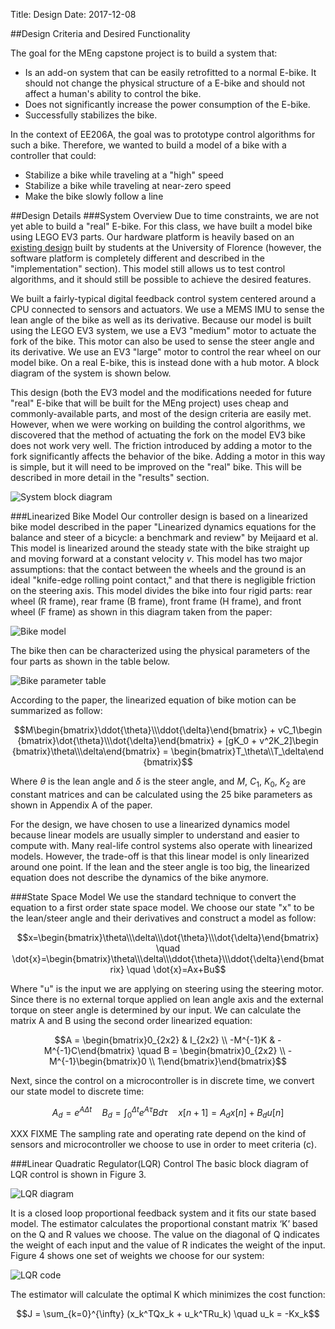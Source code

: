 Title: Design
Date: 2017-12-08

##Design Criteria and Desired Functionality

The goal for the MEng capstone project is to build a system that:

* Is an add-on system that can be easily retrofitted to a normal E-bike. It
  should not change the physical structure of a E-bike and should not affect a
  human's ability to control the bike.
* Does not significantly increase the power consumption of the E-bike.
* Successfully stabilizes the bike.

In the context of EE206A, the goal was to prototype control algorithms for such
a bike. Therefore, we wanted to build a model of a bike with a controller that
could:

* Stabilize a bike while traveling at a "high" speed
* Stabilize a bike while traveling at near-zero speed
* Make the bike slowly follow a line
 
##Design Details
###System Overview
Due to time constraints, we are not yet able to build a "real" E-bike. For
this class, we have built a model bike using LEGO EV3 parts. Our hardware
platform is heavily based on an
[existing design](https://www.mathworks.com/matlabcentral/fileexchange/58231-lego-mindstorms-ev3-bike-project)
built by students at the University of Florence (however, the software platform
is completely different and described in the "implementation" section). This
model still allows us to test control algorithms, and it should still be
possible to achieve the desired features.

We built a fairly-typical digital feedback control system centered around a
CPU connected to sensors and actuators. We use a MEMS IMU to sense the lean
angle of the bike as well as its derivative. Because our model is built using
the LEGO EV3 system, we use a EV3 "medium" motor to actuate the fork of the
bike. This motor can also be used to sense the steer angle and its derivative.
We use an EV3 "large" motor to control the rear wheel on our model
bike. On a real E-bike, this is instead done with a hub motor. A block diagram
of the system is shown below.

This design (both the EV3 model and the modifications needed for future "real"
E-bike that will be built for the MEng project) uses cheap and
commonly-available parts, and most of the design criteria are easily met.
However, when we were working on building the control algorithms, we discovered
that the method of actuating the fork on the model EV3 bike does not work very
well. The friction introduced by adding a motor to the fork significantly
affects the behavior of the bike. Adding a motor in this way is simple, but it
will need to be improved on the "real" bike. This will be described in more
detail in the "results" section.

![System block diagram]({filename}/static/Design_fig1.png)

###Linearized Bike Model
Our controller design is based on a linearized bike model described in the
paper "Linearized dynamics equations for the balance and steer of a bicycle: a
benchmark and review" by Meijaard et al. This model is linearized around the
steady state with the bike straight up and moving forward at a constant velocity
$v$. This model has two major assumptions: that the contact between
the wheels and the ground is an ideal "knife-edge rolling point contact," and
that there is negligible friction on the steering axis. This model divides the
bike into four rigid parts: rear wheel (R frame), rear frame (B frame), front
frame (H frame), and front wheel (F frame) as shown in this diagram taken from
the paper:

![Bike model]({filename}/static/Design_fig2.png)

The bike then can be characterized using the physical parameters of the four
parts as shown in the table below.

![Bike parameter table]({filename}/static/Design_fig3.png)

According to the paper, the linearized equation of bike motion can be summarized as follow:

$$M\begin{bmatrix}\ddot{\theta}\\\ddot{\delta}\end{bmatrix} + vC_1\begin
{bmatrix}\dot{\theta}\\\dot{\delta}\end{bmatrix} + [gK_0 + v^2K_2]\begin
{bmatrix}\theta\\\delta\end{bmatrix} = \begin{bmatrix}T_\theta\\T_\delta\end
{bmatrix}$$

Where $\theta$ is the lean angle and $\delta$ is the steer angle, and $M$,
$C_1$, $K_0$, $K_2$ are constant matrices and can be calculated using the 25
bike parameters as shown in Appendix A of the paper.

For the design, we have chosen to use a linearized dynamics model because linear
models are usually simpler to understand and easier to compute with. Many
real-life control systems also operate with linearized models. However, the
trade-off is that this linear model is only linearized around one point. If the
lean and the steer angle is too big, the linearized equation does not describe
the dynamics of the bike anymore.

###State Space Model
We use the standard technique to convert the equation to a first order state
space model. We choose our state "x" to be the lean/steer angle and their
derivatives and construct a model as follow:

$$x=\begin{bmatrix}\theta\\\delta\\\dot{\theta}\\\dot{\delta}\end{bmatrix} \quad
\dot{x}=\begin{bmatrix}\theta\\\delta\\\ddot{\theta}\\\ddot{\delta}\end{bmatrix} \quad
\dot{x}=Ax+Bu$$

Where "u" is the input we are applying on steering using the steering motor.
Since there is no external torque applied on lean angle axis and the external
torque on steer angle is determined by our input. We can calculate the matrix
A and B using the second order linearized equation:

$$A = \begin{bmatrix}0_{2x2} & I_{2x2} \\ -M^{-1}K & -M^{-1}C\end{bmatrix} \quad
B = \begin{bmatrix}0_{2x2} \\ -M^{-1}\begin{bmatrix}0 \\ 1\end{bmatrix}\end{bmatrix}$$

Next, since the control on a microcontroller is in discrete time, we convert
our state model to discrete time:

$$A_d = e^{A\Delta t} \quad
B_d = \int_0^{\Delta t} e^{A\tau}B d\tau \quad
x[n+1] = A_d x[n] + B_d u[n]$$

XXX FIXME The sampling rate and operating rate depend on the kind of sensors and
microcontroller we choose to use in order to meet criteria (c).

###Linear Quadratic Regulator(LQR) Control
The basic block diagram of LQR control is shown in Figure 3.

![LQR diagram]({filename}/static/Design_fig8.png)

It is a closed loop proportional feedback system and it fits our state based model. The estimator calculates the proportional constant matrix ‘K’ based on the Q and R values we choose. The value on the diagonal of Q indicates the weight of each input and the value of R indicates the weight of the input. Figure 4 shows one set of weights we choose for our system:

![LQR code]({filename}/static/Design_fig9.png)

The estimator will calculate the optimal K which minimizes the cost function:

$$J = \sum_{k=0}^{\infty} (x_k^TQx_k + u_k^TRu_k) \quad
u_k = -Kx_k$$
